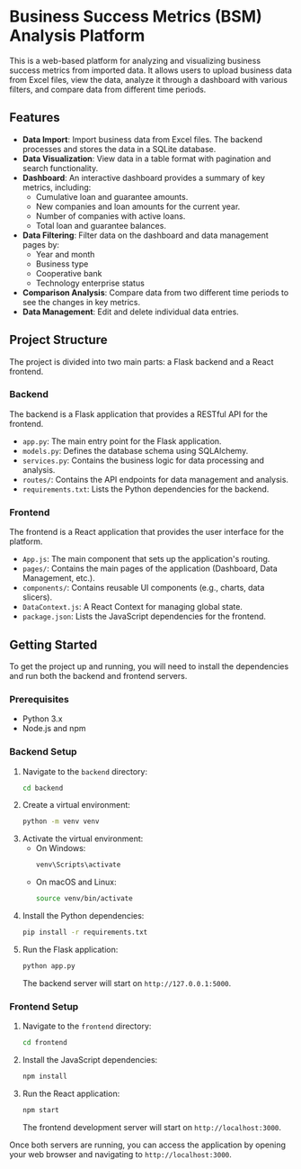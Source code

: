 # Business Success Metrics (BSM) Analysis Platform

This is a web-based platform for analyzing and visualizing business success metrics from imported data. It allows users to upload business data from Excel files, view the data, analyze it through a dashboard with various filters, and compare data from different time periods.

## Features

*   **Data Import**: Import business data from Excel files. The backend processes and stores the data in a SQLite database.
*   **Data Visualization**: View data in a table format with pagination and search functionality.
*   **Dashboard**: An interactive dashboard provides a summary of key metrics, including:
    *   Cumulative loan and guarantee amounts.
    *   New companies and loan amounts for the current year.
    *   Number of companies with active loans.
    *   Total loan and guarantee balances.
*   **Data Filtering**: Filter data on the dashboard and data management pages by:
    *   Year and month
    *   Business type
    *   Cooperative bank
    *   Technology enterprise status
*   **Comparison Analysis**: Compare data from two different time periods to see the changes in key metrics.
*   **Data Management**: Edit and delete individual data entries.

## Project Structure

The project is divided into two main parts: a Flask backend and a React frontend.

### Backend

The backend is a Flask application that provides a RESTful API for the frontend.

*   `app.py`: The main entry point for the Flask application.
*   `models.py`: Defines the database schema using SQLAlchemy.
*   `services.py`: Contains the business logic for data processing and analysis.
*   `routes/`: Contains the API endpoints for data management and analysis.
*   `requirements.txt`: Lists the Python dependencies for the backend.

### Frontend

The frontend is a React application that provides the user interface for the platform.

*   `App.js`: The main component that sets up the application's routing.
*   `pages/`: Contains the main pages of the application (Dashboard, Data Management, etc.).
*   `components/`: Contains reusable UI components (e.g., charts, data slicers).
*   `DataContext.js`: A React Context for managing global state.
*   `package.json`: Lists the JavaScript dependencies for the frontend.

## Getting Started

To get the project up and running, you will need to install the dependencies and run both the backend and frontend servers.

### Prerequisites

*   Python 3.x
*   Node.js and npm

### Backend Setup

1.  Navigate to the `backend` directory:
    ```bash
    cd backend
    ```
2.  Create a virtual environment:
    ```bash
    python -m venv venv
    ```
3.  Activate the virtual environment:
    *   On Windows:
        ```bash
        venv\Scripts\activate
        ```
    *   On macOS and Linux:
        ```bash
        source venv/bin/activate
        ```
4.  Install the Python dependencies:
    ```bash
    pip install -r requirements.txt
    ```
5.  Run the Flask application:
    ```bash
    python app.py
    ```
    The backend server will start on `http://127.0.0.1:5000`.

### Frontend Setup

1.  Navigate to the `frontend` directory:
    ```bash
    cd frontend
    ```
2.  Install the JavaScript dependencies:
    ```bash
    npm install
    ```
3.  Run the React application:
    ```bash
    npm start
    ```
    The frontend development server will start on `http://localhost:3000`.

Once both servers are running, you can access the application by opening your web browser and navigating to `http://localhost:3000`.
